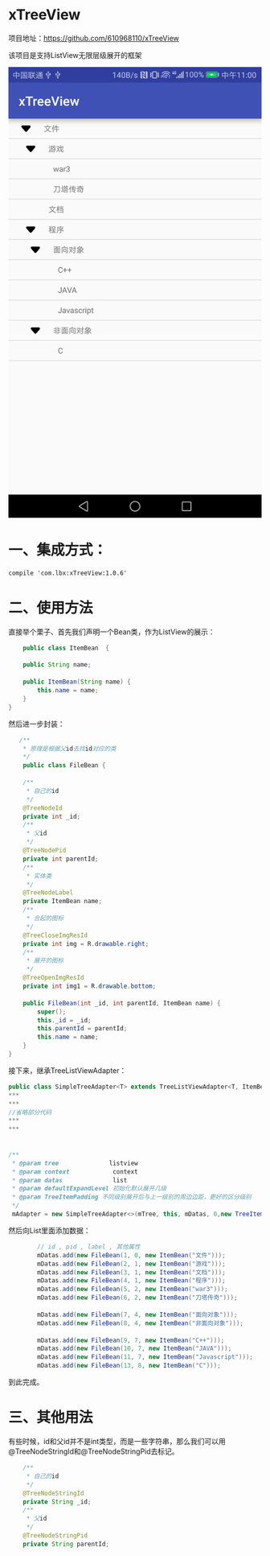 # xTreeView

项目地址：https://github.com/610968110/xTreeView     

该项目是支持ListView无限层级展开的框架

![](https://github.com/610968110/xTreeView/raw/master/pic/001.png)

一、集成方式：
===
````Xml
compile 'com.lbx:xTreeView:1.0.6'
````

二、使用方法
====
直接举个栗子、首先我们声明一个Bean类，作为ListView的展示：
````Java
    public class ItemBean  {

    public String name;

    public ItemBean(String name) {
        this.name = name;
    }
}
````

然后进一步封装：
````Java
   /**
    * 原理是根据父id去找id对应的类
    */
    public class FileBean {

    /**
     * 自己的id
     */
    @TreeNodeId
    private int _id;
    /**
     * 父id
     */
    @TreeNodePid
    private int parentId;
    /**
     * 实体类
     */
    @TreeNodeLabel
    private ItemBean name;
    /**
     * 合起的图标
     */
    @TreeCloseImgResId
    private int img = R.drawable.right;
    /**
     * 展开的图标
     */
    @TreeOpenImgResId
    private int img1 = R.drawable.bottom;
    
    public FileBean(int _id, int parentId, ItemBean name) {
        super();
        this._id = _id;
        this.parentId = parentId;
        this.name = name;
    }
}  
````

接下来，继承TreeListViewAdapter：
````Java
public class SimpleTreeAdapter<T> extends TreeListViewAdapter<T, ItemBean>
***
***
//省略部分代码
***
***
        
        
/**
 * @param tree              listview
 * @param context            context
 * @param datas              list
 * @param defaultExpandLevel 初始化默认展开几级
 * @param TreeItemPadding 不同级别展开后与上一级别的周边边距，更好的区分级别
 */
 mAdapter = new SimpleTreeAdapter<>(mTree, this, mDatas, 0,new TreeItemPadding(20, 3, 3, 3));
````

然后向List里面添加数据：
````Java
        // id , pid , label , 其他属性
        mDatas.add(new FileBean(1, 0, new ItemBean("文件")));
        mDatas.add(new FileBean(2, 1, new ItemBean("游戏")));
        mDatas.add(new FileBean(3, 1, new ItemBean("文档")));
        mDatas.add(new FileBean(4, 1, new ItemBean("程序")));
        mDatas.add(new FileBean(5, 2, new ItemBean("war3")));
        mDatas.add(new FileBean(6, 2, new ItemBean("刀塔传奇")));

        mDatas.add(new FileBean(7, 4, new ItemBean("面向对象")));
        mDatas.add(new FileBean(8, 4, new ItemBean("非面向对象")));

        mDatas.add(new FileBean(9, 7, new ItemBean("C++")));
        mDatas.add(new FileBean(10, 7, new ItemBean("JAVA")));
        mDatas.add(new FileBean(11, 7, new ItemBean("Javascript")));
        mDatas.add(new FileBean(13, 8, new ItemBean("C")));
````

到此完成。

三、其他用法
====
有些时候，id和父id并不是int类型，而是一些字符串，那么我们可以用@TreeNodeStringId和@TreeNodeStringPid去标记。
````Java
    /**
     * 自己的id
     */
    @TreeNodeStringId
    private String _id;
    /**
     * 父id
     */
    @TreeNodeStringPid
    private String parentId;
````